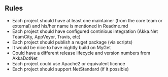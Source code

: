 ## Rules
- Each project should have at least one maintainer (from the core team or external) and his/her name is mentioned in Readme.md
- Each project should have configured continious integration (Akka.Net TeamCity, AppVeyor, Travis, etc)
- Each project should publish a nuget package (via scripts)
- It would be nice to have nightly build on MyGet
- Could have a different release lifecycle and version numbers from AkkaDotNet
- Each project could use Apache2 or equivalent licence
- Each project should support NetStandard (if it possible)
